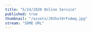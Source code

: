 ```yaml
---
title: "5/24/2020 Online Service"
published: true
thumbnail: "/assets/J93hxt0rFsAmq.jpg"
stream: "SOME URL"
---
```





